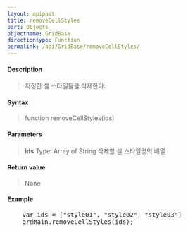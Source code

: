 ```yaml
---
layout: apipost
title: removeCellStyles
part: Objects
objectname: GridBase
directiontype: Function
permalink: /api/GridBase/removeCellStyles/
---
```



#### Description

> 지정한 셀 스타일들을 삭제한다.

#### Syntax

> function removeCellStyles(ids)

#### Parameters

> **ids**
> Type: Array of String
> 삭제할 셀 스타일명의 배열

#### Return value

> None

#### Example

<pre class="prettyprint">
    var ids = ["style01", "style02", "style03"]
    grdMain.removeCellStyles(ids);
</pre>
